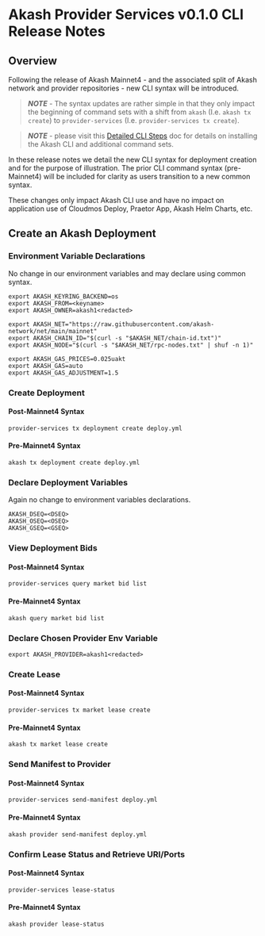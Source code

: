 # Akash Provider Services v0.1.0 CLI Release Notes

## Overview

Following the release of Akash Mainnet4 - and the associated split of Akash network and provider repositories - new CLI syntax will be introduced.&#x20;

> _**NOTE**_ - The syntax updates are rather simple in that they only impact the beginning of command sets with a shift from `akash` (I.e. `akash tx create`) to `provider-services` (I.e. `provider-services tx create`).

> _**NOTE**_ - please visit this [Detailed CLI Steps](../../guides/cli/detailed-steps/) doc for details on installing the Akash CLI and additional command sets.

In these release notes we detail the new CLI syntax for deployment creation and for the purpose of illustration. The prior CLI command syntax (pre-Mainnet4) will be included for clarity as users transition to a new common syntax.

These changes only impact Akash CLI use and have no impact on application use of Cloudmos Deploy, Praetor App, Akash Helm Charts, etc.

## Create an Akash Deployment

### Environment Variable Declarations

No change in our environment variables and may declare using common syntax.

```
export AKASH_KEYRING_BACKEND=os
export AKASH_FROM=<keyname>
export AKASH_OWNER=akash1<redacted>

export AKASH_NET="https://raw.githubusercontent.com/akash-network/net/main/mainnet"
export AKASH_CHAIN_ID="$(curl -s "$AKASH_NET/chain-id.txt")"
export AKASH_NODE="$(curl -s "$AKASH_NET/rpc-nodes.txt" | shuf -n 1)"

export AKASH_GAS_PRICES=0.025uakt
export AKASH_GAS=auto
export AKASH_GAS_ADJUSTMENT=1.5
```

### Create Deployment

#### Post-Mainnet4 Syntax

```
provider-services tx deployment create deploy.yml
```

#### Pre-Mainnet4 Syntax

```
akash tx deployment create deploy.yml
```

### Declare Deployment Variables

Again no change to environment variables declarations.

```
AKASH_DSEQ=<DSEQ>
AKASH_OSEQ=<OSEQ>
AKASH_GSEQ=<GSEQ>
```

### View Deployment Bids

#### Post-Mainnet4 Syntax

```
provider-services query market bid list
```

#### Pre-Mainnet4 Syntax

```
akash query market bid list
```

### Declare Chosen Provider Env Variable

```
export AKASH_PROVIDER=akash1<redacted>
```

### Create Lease

#### Post-Mainnet4 Syntax

```
provider-services tx market lease create
```

#### Pre-Mainnet4 Syntax

```
akash tx market lease create
```

### Send Manifest to Provider

#### Post-Mainnet4 Syntax

```
provider-services send-manifest deploy.yml
```

#### Pre-Mainnet4 Syntax

```
akash provider send-manifest deploy.yml
```

### Confirm Lease Status and Retrieve URI/Ports

#### Post-Mainnet4 Syntax

```
provider-services lease-status
```

#### Pre-Mainnet4 Syntax

```
akash provider lease-status
```
